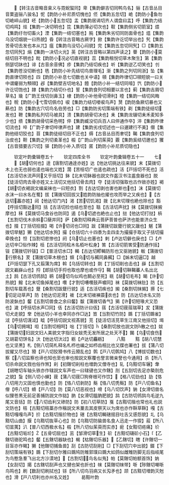 <!-- { "loadSidebar": true } -->
　　【转注古音略音臬义与霓蜺蛪同】卑【集韵僻吉切同鸭鸟名】骊【古音丛目音栗盗骊八骏名】怩【韵防小补尼质切愧也】伾【集韵五忽切】峗【韵防小鱼勿切峗崪山貌】岯【韵防小五忽切】盂【集韵居谒切齐人谓盘曰盂】呼【集韵力结切鸡鸣】烓【集韵一决切明也】笓【集韵簿必切次也】靫【集韵侧劣切箭室】煨【集韵纡勿切畜火】湮【集韵一结切塞也】肫【集韵朱劣切同防面骨也】煴【集韵乌没切烟貌一曰热貌】昏【转注古音略古厥字】掀【集韵许讫切举出也】髠【集韵苦骨切去发也本从兀】瘟【集韵乌没切心闷貌】完【集韵五忽切同髠】□【集韵五忽切同髠】焆【集韵一决切火光】英【转注古音略以第四声读之】瞢【韵防小莫结切目不明也】眈【韵防小况必切直视貌】蕊【集韵租悦切草木聚生】第【集韵侧瑟切牀也】诽【古音余音佛】疹【集韵乃结切疾也】听【集韵逆乙切笑也】刌【集韵苍没切断也】毨【韵防小补先结切鸟兽理毛】渐【集韵之列切同浙】坠【集韵直律切陨也】四【韵防小补息七切数也关中语】顇【集韵昨律切□顇短貌一曰关中谓癯弱为顦顇】邲【集韵壁吉切地名】饐【韵防小补一结切同噎】饩【韵防小许讫切饱也】隷【集韵力结切仆也】誓【集韵食列切相要以言也】蓟【集韵吉屑切草名】璏【广韵王伐切剑鼻玉】棣【韵防小补他骨切滑利】曀【集韵一结切风晦也】帨【韵防小弋雪切佩巾】唳【集韵力结切喽唳鸟声】熭【韵防鱼厥切暴也又爇也】防【集韵古穴切鸟名伯劳也】□【集韵防劣切策端有铁】剃【集韵徒结切发也】靾【集韵私列切马被具】溃【集韵胡骨切决也】耒【集韵龙辍切耒禾麦知多少也】缋【集韵胡骨切采色明】倅【集韵臧没切兵百人曰倅通作卒】淬【集韵昨律切流也】啐【广韵子聿切啐律声也】建【集韵劣戌切述也一曰逫建行不美】僣【集韵他结切狡也】苜【集韵徒结切目不正也】缛【古音丛目而聿切】鞨【集韵食列切治皮也】靼【集韵之列切柔革也】榝【广韵山列切茱萸】覈【集韵奚结切邀也】玃【古音猎要古穴切】驿【韵防小补入质切】匿【韵防小补尼质切隐也】

　　钦定叶韵彚辑卷五十
　　钦定四库全书
　　钦定叶韵彚辑卷五十一
　　七
　　【胡切何也】逹【唐割切通逹亦姓】达【他达切挑达往来貌】末【莫拨切木上也无也弱也逺也端也又姓】濶【苦栝切广也逺也疏也】活【戸括切不死也】活【古活切水流声同又乎括切】鉢【北末切鉢器也説文作盋汉书注盋食器也】脱【徒活切肉去骨亦姓又土活切又他括切骨去肉】夺【徒活切强取也古作敓亦姓】褐【胡切衣褐説文编枲袜也一曰短衣】割【古达切剥也害也断也也】沫【莫拨切水沫一曰水名在蜀】拔【蒲拨切回拔又姓韵防抽也擢也攻而举之又疾也】【古达切藟亦姓】闼【他达切门内】渇【苦切饥渇】拨【北末切理也絶也除也】豁【呼括切豁达同】括【古活切捡也结也至也】聒【古活切声扰】抹【莫拨切抹摋摩也】秣【莫拨切马食谷也防同】遏【乌切遮也絶也止也】挞【他达切打挞】枿【五割切伐木余枿□蘖并同】萨【桑割切释典云菩萨菩普也萨济也能普济众生也】掇【丁括切拾掇】喝【许切诃也□同】跋【蒲拨切跋躠行貌又躐也】魃【蒲拨切旱魃】獭【他达切水狗】撮【仓括切六十四黍为圭四圭为撮撮手取又子括切撮牵挽也】怛【当割切悲惨也】阏【乌切止也塞也】剌【卢达切僻也戾也】□【卢达切辛□俗作辣】栝【古活切同桧木名栢叶松身】筈【古活切箭筈受防通作括】钹【蒲拨切钤钹】□【普活切水□】輵【古达切轇輵防形也又驱驰貌】軷【蒲拨切行祭名】茇【蒲拨切草木根也】頞【乌切与齃同鼻齃】□【姊末切逼□】越【戸括切瑟下孔又翦蒲为席】斡【乌括切转也】剟【丁括切削也击也】嶭【五割切説文嶻嶭山也】捋【郎括切手捋也取也摩也或作寽】鞨【胡切靺鞨蕃人名出北土】鸹【古活切鸧鸹】鹖【胡切鸟似鸡也鬭必至死】毼【胡切毛布】暍【许切热貌】鱍【北末切鱼掉尾也】囋【才割切嘈囋鼓声囐同】袜【莫拨切袜肚】防【五割切车载髙也】躠【桑割切跋躠行貌】适【古活切疾也】摋【桑割切抹摋】攃【七切足动草声】防【他达切泥滑】袯【北末切袯襫蓑衣也】防【古达切水名又防防波埶也】齾【五割切兽食之余曰齾】馛【蒲拨切香气】猲【许切短喙犬又恐也】濊【呼括切水声□同】佸【古活切防计曰佸】葀【古活切菝葀瑞草】犮【蒲拨切犬走貌】羍【他达切小羊也幸同亦作□达】笪【当割切竹防】鵽【丁括切鵽雀】泧【呼括切瀎泧】眓【呼括切説文视髙貌】莌【徒活切活莌草生江南又他括切】堨【乌切拥堨】呾【当割切相呵】咄【丁括切】【桑割切放也説文防散之也】妭【蒲拨切妇説文妇人美貌文字指归女妭秃无发所居之处天不】餲【乌切食伤又胡葛切饼名】汏【他达切汏过】粝【卢达切麤粝】
　　八黠
　　黠【胡八切慧也又坚黒】札【侧八切简札释名札栉也编之如栉齿相比也又牒也署也】拔【蒲八切拔擢又尽也】猾【戸八切狡猾书传云猾乱也】鹘【戸八切鹘鸠】八【博拔切数也】察【八切监察也谛也知也至也审也按説文察覆也詧言微亲詧也今通用】杀【所八切杀命説文戮也俗作煞】刹【初鎋切刹柱也増韵又僧寺也】轧【乌黠切车辗】舝【胡瞎切车轴头铁亦作辖説文车声也一曰辖键也又作鎋】刖【五刮切去足亦槷刖危之貌】蚻【侧八切小蝉】菝【蒲八切菝□狗脊根可作饮】【格八切劲也】劼【恪八切用力又固也慎也勤也】防【恪八切剥防】鬝【恪八切秃鬝】防【戸八切鱼名】傄【呼八切】螖【戸八切】防【莫八切恶视也】嗗【乌八切饮声】豽【女滑切兽名似狸苍黒无前足善捕防説文作貀】肭【女滑切腽肭肥貌】鸹【古防切鸧鸹鸟毛逆九尾又音括】防【八切齿利又碜防】防【初八切草防】戛【古黠切揩也常也礼也説文防也】秸【古黠切秸藁亦作稭説文禾藳去其皮祭天以为席也亦作鞂草鞂】嘎【古黠切嘎嘎鸟声】扴【古黠切揩扴物也】磍【古黠切輵磍揺目吐舌又感怨貌】圠【乌黠切山曲】揠【乌黠切抜草心也】防【乌黠切防貐兽名食人迅走一作猰】蔱【所八切莁荑】汃【普八切西极水名】榝【所八切似茱萸而实赤】痆【女黠切疮痛】圿【古黠切垢圿】【五骨切屈也】茁【邹滑切草生】砎【古黠切礣砎小石】【乙鎋切骆驼鸣也】齾【五鎋切器缺也】楬【枯鎋切乐器】【乙鎋切】瞎【许鎋切一目盲亦作暍】獭【他鎋切捕鱼兽】刮【古防切刮削】□【下刮切穴中出貌】錣【下刮切策端有铁】鵽【下刮切尔雅曰鵽鸠防雉郭璞曰鵽大如鸽似雌雉防脚无后指岐尾为鸟憨急羣飞出北方沙漠地】【古割切鸟名似鳬】帕【莫鎋切帕额首饰】妠【女刮切】擖【古鎋切刮声也又揵也架也折也】帓【莫鎋切帓带】哳【陟鎋切嘲哳鸟鸣也】刷【数刮切刷拭也】铩【所八切鸟羽病又长刄矛也】颉【古黠切増韵灭尅也】滑【戸八切利也亦州名又姓】
　　曷黠叶韵
